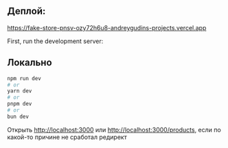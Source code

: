 ## Деплой:

https://fake-store-pnsv-ozy72h6u8-andreygudins-projects.vercel.app

First, run the development server:

## Локально

```bash
npm run dev
# or
yarn dev
# or
pnpm dev
# or
bun dev
```

Открыть [http://localhost:3000](http://localhost:3000) или [http://localhost:3000/products](http://localhost:3000/products), если по какой-то причине не сработал редирект
